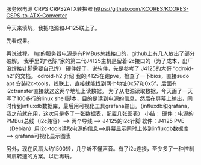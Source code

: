 服务器电源
CRPS
CRPS2ATX转换器
https://github.com/KCORES/KCORES-CSPS-to-ATX-Converter



今天来填坑，我把电源和J4125联上了。

先看成果。

再说过程。
hp的服务器电源是有PMBus总线接口的，github上有几人放出了部分破解。
我手里的“老陈”家的第二代J4125主机是留着i2c接口的（为了成本，出厂没焊接针脚需要自己焊）
硬件好了，说软件，先是参考了 J4125的大哥 “odroid-h2”的文档。
odroid-h2 介绍
我的j4125在跑pve，检查了一下bios，直接sudo apt 安装i2c-tools，线联上，直接就能找到两个地址0x57和0x5f，后面有i2ctransfer直接就这这两个地址上读数据。
为了从电源读取数据，今天画了一天写了100多行的linux shell脚本，目的是读到电源的信息，然后在屏幕上输出，同时传到influxdb数据库，最后用可视化工具grafana输出。（influxdb和grafana，我之前就在用，这次只是多了一张数据表，配置几张图表）
小结：
硬件：电源的PMBus总线（i2c兼容）==> 两个导线 ==> J4125的i2c针脚
软件：J4125 PVE（Debian）用i2c-tools读取电源的信息==>屏幕显示同时上传到influxdb数据库 ==> grafana可视化显示图表


另外，现在风扇大约1500转，几乎听不懂声音。有了i2c连接，至少多了一种控制风扇转速的方案。以后再玩。